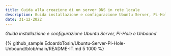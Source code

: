 ```yaml
---
title: Guida alla creazione di un server DNS in rete locale
description: Guida installazione e configurazione Ubuntu Server, Pi-Hole e Unbound
date: 31-12-2022
---
```


*Guida installazione e configurazione Ubuntu Server, Pi-Hole e Unbound*

{% github_sample EdoardoTosin/Ubuntu-Server-Pi-Hole-Unbound/blob/main/README-IT.md 5 1000 %}